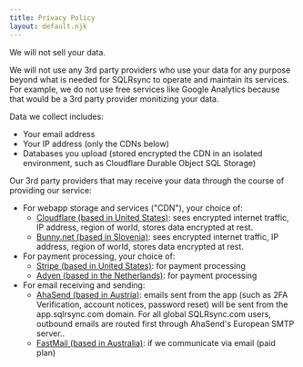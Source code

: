```yaml
---
title: Privacy Policy
layout: default.njk
---
```


We will not sell your data.

We will not use any 3rd party providers who use your data for any purpose beyond what is needed for SQLRsync to operate and maintain its services. For example, we do not use free services like Google Analytics because that would be a 3rd party provider monitizing your data.

Data we collect includes:

- Your email address
- Your IP address (only the CDNs below)
- Databases you upload (stored encrypted the CDN in an isolated environment, such as Cloudflare Durable Object SQL Storage)

Our 3rd party providers that may receive your data through the course of providing our service:

- For webapp storage and services ("CDN"), your choice of:
  - [Cloudflare (based in United States)](https://cloudflare.com/): sees encrypted internet traffic, IP address, region of world, stores data encrypted at rest.
  - [Bunny.net (based in Slovenia)](https://bunny.net/): sees encrypted internet traffic, IP address, region of world, stores data encrypted at rest.
- For payment processing, your choice of:
  - [Stripe (based in United States)](https://stripe.com/): for payment processing
  - [Adyen (based in the Netherlands)](https://adyen.com/): for payment processing
- For email receiving and sending:
  - [AhaSend (based in Austria)](https://ahamail.com/): emails sent from the app (such as 2FA Verification, account notices, password reset) will be sent from the app.sqlrsync.com domain. For all global SQLRsync.com users, outbound emails are routed first through AhaSend's European SMTP server..
  - [FastMail (based in Australia)](https://fastmail.com/): if we communicate via email (paid plan)
